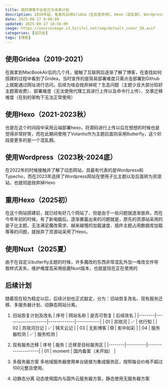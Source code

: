 ```yaml
---
title: 我的博客平台变迁与未来计划
description: 2019年起，笔者先后用Gridea（生态差弃用）、Hexo（混乱期）、Wordpress（资源站问题）、重用Hexo（性能不足）、Nuxt（维护复杂）搭建博客；后续计划含旧站恢复改名、服务迁移、多服务器部署及动静态分离。从2019年到现在，我的博客平台换了好几茬：最初用Gridea，因主题少、部署麻烦弃用；接着Hexo用了两年多，混乱中过渡；2023年转Wordpress做资源站，却因加载慢等问题放弃；2025年初重拾Hexo，又因维护复杂换用Nuxt。接下来计划恢复旧站、迁移服务、部署多服务器并分离动静态。
date: 2025-08-17 8:00:09
updated: 2025-08-17 10:56:09
image: https://sourceimage.s3.bitiful.net/img/default_cover_50.avif
categories: [站历史]
tags: [博客]
---
```

## 使用Gridea（2019-2021）
在我拿到MacBookAir后的几个月，接触了互联网后逐渐了解了博客，在查找如何搭建的过程中看到了Gridea，当时宣传的是简易部署难度只需点击部署到Github上就能通过网址进行访问。后续为啥会抛弃掉呢？生态问题（主题少且大部分较好主题需收费）、部署难度（无法使用代理工具进行上传以及命令行上传）、文章迁移难度（在别的架构下无法正常使用）

## 使用Hexo（2021-2023秋）
也是在这个时间段中采用云端部署hexo，将源码进行上传以后在想想的时候也是觉得非常好笑，而在此期间使用了Volantis作为主题后面则采用Butterfly，这个阶段是更多的是一个混乱期。

## 使用Wordpress（2023秋-2024底）
在2022年的时候接触并了解了动态网站，具最有代表的是Wordpress和Typecho，而在2023年选择了Wordpress网站在使用子比主题以及后面转为资源站，也就彻底抛弃掉Hexo

## 重用Hexo（2025初）
在这个网站搭建前，就已经有好几个网站了，但是由于一些问题就逐渐放弃。而在今年年初的时候，有了新电脑后。逐渐暴露出来的问题就是，原先的资源站采用的是子比主题，无法满足魔改需求、越来越慢的加载速度、插件主题占用数据库加载等等的问题，就抛弃了资源站采用了Hexo。

## 使用Nuxt（2025夏）
由于在自定义butterfly主题的时候，许多魔改的东西非常混乱外加一堆改文件导致样式丢失，维护难度高采用纸鹿Nuxt版本，也就是现在正在使用的

## 后续计划
随着现在较为稳定以后，后续计划也正式敲定，分为：旧站恢复改名、现有服务迁移、多服务器计划、动静态网站分离。

1. 旧站恢复计划及改名
|  序号  |  网站名称          |  是否可恢复  |  后续改名   |
|--------|--------------------|-------------|------------|
|   01   |  苏晓河            |     ✅      |  优行知    |
|   02   |  苏晓河日记        |     ✅      |  锦天云记  |
|   03   |  无影博客          |     ❎      |  影中如彩  |
|   04   |  服务器检测        |     ✅      |  服务检测  |

2. 现有服务迁移
|  序号  |  服务    |  迁移至目标服务区   |
|--------|----------|--------------------|
|   01   |  moment  |  国内备案（未开始） |

3. 多服务器方案
多地域服务器使用单台链接为集成服务区，按照每台价格不超过100元整且使用。

4. 动静态分离
动态使用国内与国外云服务器方案，静态使用无服务器方案